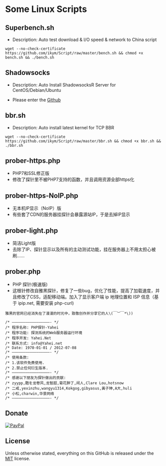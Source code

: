 # Some Linux Scripts

## Superbench.sh
- Description: Auto test download & I/O speed & network to China script

```
wget --no-check-certificate https://github.com/ikym/Script/raw/master/bench.sh && chmod +x bench.sh && ./bench.sh
```

## Shadowsocks
- Description: Auto Install ShadowsocksR Server for CentOS/Debian/Ubuntu

- Please enter the [Github](https://github.com/ikym/Shadowsocks)

## bbr.sh
- Description: Auto install latest kernel for TCP BBR

```
wget --no-check-certificate https://github.com/ikym/Script/raw/master/bbr.sh && chmod +x bbr.sh && ./bbr.sh
```

## prober-https.php
- PHP7和SSL修正版
- 修改了探针里不被PHP7支持的函数，并且调用资源全部https化

## prober-https-NoIP.php
- 无本机IP显示（NoIP）版
- 有些套了CDN的服务器挂探针会暴露源站IP，于是去掉IP显示

## prober-light.php
- 简洁Light版
- 去除了IP、探针显示以及所有的主动测试功能，挂在服务器上不用太担心被刷……

## prober.php
- PHP 探针(极速版)
- 这根针修改自雅黑探针，修复了一些bug，优化了性能，提高了加载速度，并且修改了CSS，适配移动端。加入了显示客户端 ip 地理位置和 ISP 信息（基于 ipip.net, 需要安装 php-curl)

```
雅黑的官网已经消失在了漫漫的时光中，致敬创作并分享它的人\(￣︶￣*\))

/* —————————————————- */
/* 程序名称: PHP探针-Yahei
/* 程序功能: 探测系统的Web服务器运行环境
/* 程序开发: Yahei.Net
/* 联系方式: info@Yahei.net
/* Date: 1970-01-01 / 2012-07-08
/* —————————————————- */
/* 使用条款:
/* 1.该软件免费使用.
/* 2.禁止任何衍生版本.
/* —————————————————- */
/* 感谢以下朋友为探针做出的贡献:
/* zyypp,酷を龙卷风,龙智超,菊花肿了,闲人,Clare Lou,hotsnow
/* 二戒,yexinzhu,wangyu1314,Kokgog,gibyasus,黃子珅,A大,huli
/* 小松,charwin,华景网络
/* —————————————————- */
```

## Donate

[![PayPal](https://www.paypalobjects.com/digitalassets/c/website/marketing/apac/C2/logos-buttons/optimize/26_Yellow_PayPal_Pill_Button.png)](paypal.me/wangxiaopeng0)  

## License

Unless otherwise stated, everything on this GitHub is released under the [MIT](https://mit-license.org) license.
